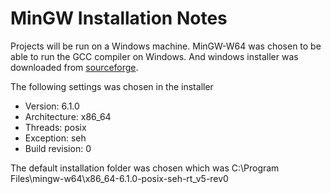 # MinGW Installation Notes #
Projects will be run on a Windows machine. MinGW-W64 was chosen to be able to run the GCC compiler on Windows. And windows installer was downloaded from [sourceforge](https://sourceforge.net/projects/mingw-w64/ "Sourceforge").  

The following settings was chosen in the installer  
- Version: 6.1.0  
- Architecture: x86_64  
- Threads: posix  
- Exception: seh  
- Build revision: 0  

The default installation folder was chosen which was C:\Program Files\mingw-w64\x86_64-6.1.0-posix-seh-rt_v5-rev0



